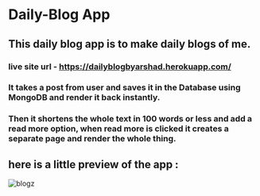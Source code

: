 # Daily-Blog App
## This daily blog app is to make daily blogs of me.
### live site url - https://dailyblogbyarshad.herokuapp.com/

### It takes a post from user and saves it in the Database using MongoDB and render it back instantly. <br>
### Then it shortens the whole text in 100 words or less and add a read more option, when read more is clicked it creates a separate page and render the whole thing.

## here is a little preview of the app :

![blogz](https://user-images.githubusercontent.com/86738490/154106614-508e9739-1244-4ac2-b5cb-0b788e80fb66.png)
